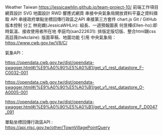 Weather Taiwan
https://jessicawhlin.github.io/team-project-10/
前端工作項目
網頁設計
SVG 地圖設計
RWD 響應式網頁
串接中央氣象局開放資料平臺之資料擷取 API
串接政府單點坐標回傳行政區之API
串接第三方套件 chart.js
Git / GitHub 版本控制
分工
林宛嫻(JessicaWHLin): 組長、一週預報圖表
何昱樺(Ellen-ho):即時氣溫、接收使用者所在地
李庭均(san222631): 排版定版切版、整合html跟css
高廷薇(twkclaire): 版面草稿、地圖功能
引用
中央氣象局： https://www.cwb.gov.tw/V8/C/

氣象API：

https://opendata.cwb.gov.tw/dist/opendata-swagger.html#/%E9%A0%90%E5%A0%B1/get_v1_rest_datastore_F-C0032-001

https://opendata.cwb.gov.tw/dist/opendata-swagger.html#/%E9%A0%90%E5%A0%B1/get_v1_rest_datastore_O-A0005-001

https://opendata.cwb.gov.tw/dist/opendata-swagger.html#/%E9%A0%90%E5%A0%B1/get_v1_rest_datastore_F_D0047_091

單點坐標回傳行政區API : https://api.nlsc.gov.tw/other/TownVillagePointQuery
